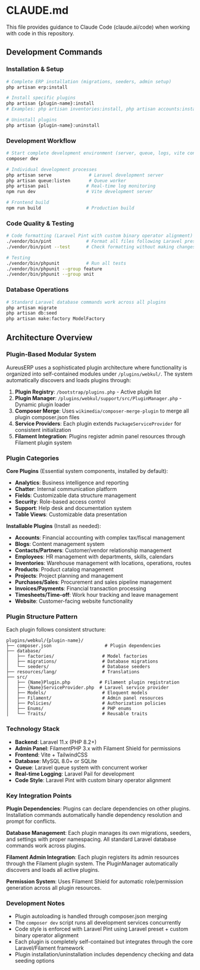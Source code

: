 # CLAUDE.md

This file provides guidance to Claude Code (claude.ai/code) when working with code in this repository.

## Development Commands

### Installation & Setup
```bash
# Complete ERP installation (migrations, seeders, admin setup)
php artisan erp:install

# Install specific plugins
php artisan {plugin-name}:install
# Examples: php artisan inventories:install, php artisan accounts:install

# Uninstall plugins
php artisan {plugin-name}:uninstall
```

### Development Workflow
```bash
# Start complete development environment (server, queue, logs, vite concurrently)
composer dev

# Individual development processes
php artisan serve              # Laravel development server
php artisan queue:listen       # Queue worker
php artisan pail              # Real-time log monitoring
npm run dev                   # Vite development server

# Frontend build
npm run build                 # Production build
```

### Code Quality & Testing
```bash
# Code formatting (Laravel Pint with custom binary operator alignment)
./vendor/bin/pint             # Format all files following Laravel preset
./vendor/bin/pint --test      # Check formatting without making changes

# Testing
./vendor/bin/phpunit          # Run all tests
./vendor/bin/phpunit --group feature
./vendor/bin/phpunit --group unit
```

### Database Operations
```bash
# Standard Laravel database commands work across all plugins
php artisan migrate
php artisan db:seed
php artisan make:factory ModelFactory
```

## Architecture Overview

### Plugin-Based Modular System
AureusERP uses a sophisticated plugin architecture where functionality is organized into self-contained modules under `/plugins/webkul/`. The system automatically discovers and loads plugins through:

1. **Plugin Registry**: `/bootstrap/plugins.php` - Active plugin list
2. **Plugin Manager**: `/plugins/webkul/support/src/PluginManager.php` - Dynamic plugin loader
3. **Composer Merge**: Uses `wikimedia/composer-merge-plugin` to merge all plugin composer.json files
4. **Service Providers**: Each plugin extends `PackageServiceProvider` for consistent initialization
5. **Filament Integration**: Plugins register admin panel resources through Filament plugin system

### Plugin Categories

**Core Plugins** (Essential system components, installed by default):
- **Analytics**: Business intelligence and reporting
- **Chatter**: Internal communication platform
- **Fields**: Customizable data structure management
- **Security**: Role-based access control
- **Support**: Help desk and documentation system
- **Table Views**: Customizable data presentation

**Installable Plugins** (Install as needed):
- **Accounts**: Financial accounting with complex tax/fiscal management
- **Blogs**: Content management system
- **Contacts/Partners**: Customer/vendor relationship management
- **Employees**: HR management with departments, skills, calendars
- **Inventories**: Warehouse management with locations, operations, routes
- **Products**: Product catalog management
- **Projects**: Project planning and management
- **Purchases/Sales**: Procurement and sales pipeline management
- **Invoices/Payments**: Financial transaction processing
- **Timesheets/Time-off**: Work hour tracking and leave management
- **Website**: Customer-facing website functionality

### Plugin Structure Pattern
Each plugin follows consistent structure:
```
plugins/webkul/{plugin-name}/
├── composer.json                    # Plugin dependencies
├── database/
│   ├── factories/                  # Model factories
│   ├── migrations/                 # Database migrations
│   └── seeders/                    # Database seeders
├── resources/lang/                 # Translations
├── src/
│   ├── {Name}Plugin.php           # Filament plugin registration
│   ├── {Name}ServiceProvider.php  # Laravel service provider
│   ├── Models/                     # Eloquent models
│   ├── Filament/                   # Admin panel resources
│   ├── Policies/                   # Authorization policies
│   ├── Enums/                      # PHP enums
│   └── Traits/                     # Reusable traits
```

### Technology Stack
- **Backend**: Laravel 11.x (PHP 8.2+)
- **Admin Panel**: FilamentPHP 3.x with Filament Shield for permissions
- **Frontend**: Vite + TailwindCSS
- **Database**: MySQL 8.0+ or SQLite
- **Queue**: Laravel queue system with concurrent worker
- **Real-time Logging**: Laravel Pail for development
- **Code Style**: Laravel Pint with custom binary operator alignment

### Key Integration Points

**Plugin Dependencies**: Plugins can declare dependencies on other plugins. Installation commands automatically handle dependency resolution and prompt for conflicts.

**Database Management**: Each plugin manages its own migrations, seeders, and settings with proper namespacing. All standard Laravel database commands work across plugins.

**Filament Admin Integration**: Each plugin registers its admin resources through the Filament plugin system. The PluginManager automatically discovers and loads all active plugins.

**Permission System**: Uses Filament Shield for automatic role/permission generation across all plugin resources.

### Development Notes

- Plugin autoloading is handled through composer.json merging
- The `composer dev` script runs all development services concurrently
- Code style is enforced with Laravel Pint using Laravel preset + custom binary operator alignment
- Each plugin is completely self-contained but integrates through the core Laravel/Filament framework
- Plugin installation/uninstallation includes dependency checking and data seeding options